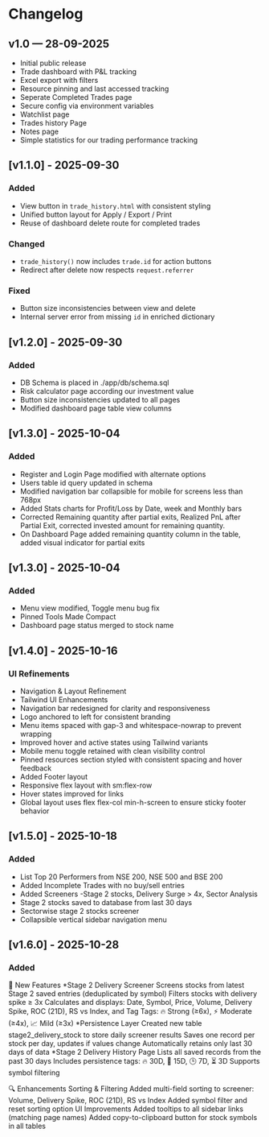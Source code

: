 # Changelog

## v1.0 — 28-09-2025
- Initial public release
- Trade dashboard with P&L tracking
- Excel export with filters
- Resource pinning and last accessed tracking
- Seperate Completed Trades page
- Secure config via environment variables
- Watchlist page
- Trades history Page
- Notes page 
- Simple statistics for our trading performance tracking

## [v1.1.0] - 2025-09-30
### Added
- View button in `trade_history.html` with consistent styling
- Unified button layout for Apply / Export / Print
- Reuse of dashboard delete route for completed trades

### Changed
- `trade_history()` now includes `trade.id` for action buttons
- Redirect after delete now respects `request.referrer`

### Fixed
- Button size inconsistencies between view and delete
- Internal server error from missing `id` in enriched dictionary

## [v1.2.0] - 2025-09-30
### Added
- DB Schema is placed in ./app/db/schema.sql
- Risk calculator page according our investment value
- Button size inconsistencies updated to all pages
- Modified dashboard page table view columns

## [v1.3.0] - 2025-10-04
### Added
- Register and Login Page modified with alternate options
- Users table id query updated in schema
- Modified navigation bar collapsible for mobile for screens less than 768px
- Added Stats charts for Profit/Loss by Date, week and Monthly bars
- Corrected Remaining quantity after partial exits, Realized PnL after Partial Exit, corrected invested amount for remaining quantity. 
- On Dashboard Page added remaining quantity column in the table, added visual indicator for partial exits

## [v1.3.0] - 2025-10-04
### Added
- Menu view modified, Toggle menu bug fix
- Pinned Tools Made Compact
- Dashboard page status merged to stock name

## [v1.4.0] - 2025-10-16
### UI Refinements
- Navigation & Layout Refinement
- Tailwind UI Enhancements
- Navigation bar redesigned for clarity and responsiveness
- Logo anchored to left for consistent branding
- Menu items spaced with gap-3 and whitespace-nowrap to prevent wrapping
- Improved hover and active states using Tailwind variants
- Mobile menu toggle retained with clean visibility control
- Pinned resources section styled with consistent spacing and hover feedback
- Added Footer layout
- Responsive flex layout with sm:flex-row
- Hover states improved for links
- Global layout uses flex flex-col min-h-screen to ensure sticky footer behavior

## [v1.5.0] - 2025-10-18
### Added
- List Top 20 Performers from NSE 200, NSE 500 and BSE 200
- Added Incomplete Trades with no buy/sell entries
- Added Screeners -Stage 2 stocks, Delivery Surge > 4x, Sector Analysis
- Stage 2 stocks saved to database from last 30 days
- Sectorwise stage 2 stocks screener
- Collapsible vertical sidebar navigation menu

## [v1.6.0] - 2025-10-28
### Added
🚀 New Features
*Stage 2 Delivery Screener
Screens stocks from latest Stage 2 saved entries (deduplicated by symbol)
Filters stocks with delivery spike ≥ 3x
Calculates and displays: Date, Symbol, Price, Volume, Delivery Spike, ROC (21D), RS vs Index, and Tag
Tags: 🔥 Strong (≥6x), ⚡ Moderate (≥4x), 📈 Mild (≥3x)
*Persistence Layer
Created new table stage2_delivery_stock to store daily screener results
Saves one record per stock per day, updates if values change
Automatically retains only last 30 days of data
*Stage 2 Delivery History Page
Lists all saved records from the past 30 days
Includes persistence tags: 🔥 30D, 📆 15D, 🕒 7D, ⏳ 3D
Supports symbol filtering

🔍 Enhancements
Sorting & Filtering
Added multi-field sorting to screener: Volume, Delivery Spike, ROC (21D), RS vs Index
Added symbol filter and reset sorting option
UI Improvements
Added tooltips to all sidebar links (matching page names)
Added copy-to-clipboard button for stock symbols in all tables